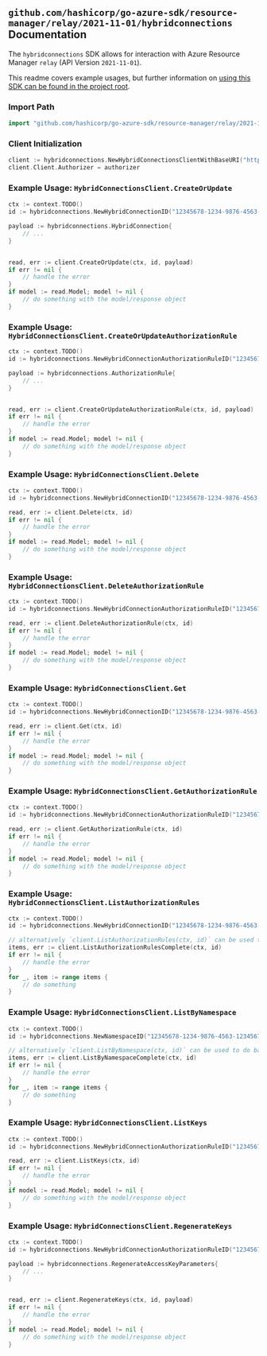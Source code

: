 
## `github.com/hashicorp/go-azure-sdk/resource-manager/relay/2021-11-01/hybridconnections` Documentation

The `hybridconnections` SDK allows for interaction with Azure Resource Manager `relay` (API Version `2021-11-01`).

This readme covers example usages, but further information on [using this SDK can be found in the project root](https://github.com/hashicorp/go-azure-sdk/tree/main/docs).

### Import Path

```go
import "github.com/hashicorp/go-azure-sdk/resource-manager/relay/2021-11-01/hybridconnections"
```


### Client Initialization

```go
client := hybridconnections.NewHybridConnectionsClientWithBaseURI("https://management.azure.com")
client.Client.Authorizer = authorizer
```


### Example Usage: `HybridConnectionsClient.CreateOrUpdate`

```go
ctx := context.TODO()
id := hybridconnections.NewHybridConnectionID("12345678-1234-9876-4563-123456789012", "example-resource-group", "namespaceName", "hybridConnectionName")

payload := hybridconnections.HybridConnection{
	// ...
}


read, err := client.CreateOrUpdate(ctx, id, payload)
if err != nil {
	// handle the error
}
if model := read.Model; model != nil {
	// do something with the model/response object
}
```


### Example Usage: `HybridConnectionsClient.CreateOrUpdateAuthorizationRule`

```go
ctx := context.TODO()
id := hybridconnections.NewHybridConnectionAuthorizationRuleID("12345678-1234-9876-4563-123456789012", "example-resource-group", "namespaceName", "hybridConnectionName", "authorizationRuleName")

payload := hybridconnections.AuthorizationRule{
	// ...
}


read, err := client.CreateOrUpdateAuthorizationRule(ctx, id, payload)
if err != nil {
	// handle the error
}
if model := read.Model; model != nil {
	// do something with the model/response object
}
```


### Example Usage: `HybridConnectionsClient.Delete`

```go
ctx := context.TODO()
id := hybridconnections.NewHybridConnectionID("12345678-1234-9876-4563-123456789012", "example-resource-group", "namespaceName", "hybridConnectionName")

read, err := client.Delete(ctx, id)
if err != nil {
	// handle the error
}
if model := read.Model; model != nil {
	// do something with the model/response object
}
```


### Example Usage: `HybridConnectionsClient.DeleteAuthorizationRule`

```go
ctx := context.TODO()
id := hybridconnections.NewHybridConnectionAuthorizationRuleID("12345678-1234-9876-4563-123456789012", "example-resource-group", "namespaceName", "hybridConnectionName", "authorizationRuleName")

read, err := client.DeleteAuthorizationRule(ctx, id)
if err != nil {
	// handle the error
}
if model := read.Model; model != nil {
	// do something with the model/response object
}
```


### Example Usage: `HybridConnectionsClient.Get`

```go
ctx := context.TODO()
id := hybridconnections.NewHybridConnectionID("12345678-1234-9876-4563-123456789012", "example-resource-group", "namespaceName", "hybridConnectionName")

read, err := client.Get(ctx, id)
if err != nil {
	// handle the error
}
if model := read.Model; model != nil {
	// do something with the model/response object
}
```


### Example Usage: `HybridConnectionsClient.GetAuthorizationRule`

```go
ctx := context.TODO()
id := hybridconnections.NewHybridConnectionAuthorizationRuleID("12345678-1234-9876-4563-123456789012", "example-resource-group", "namespaceName", "hybridConnectionName", "authorizationRuleName")

read, err := client.GetAuthorizationRule(ctx, id)
if err != nil {
	// handle the error
}
if model := read.Model; model != nil {
	// do something with the model/response object
}
```


### Example Usage: `HybridConnectionsClient.ListAuthorizationRules`

```go
ctx := context.TODO()
id := hybridconnections.NewHybridConnectionID("12345678-1234-9876-4563-123456789012", "example-resource-group", "namespaceName", "hybridConnectionName")

// alternatively `client.ListAuthorizationRules(ctx, id)` can be used to do batched pagination
items, err := client.ListAuthorizationRulesComplete(ctx, id)
if err != nil {
	// handle the error
}
for _, item := range items {
	// do something
}
```


### Example Usage: `HybridConnectionsClient.ListByNamespace`

```go
ctx := context.TODO()
id := hybridconnections.NewNamespaceID("12345678-1234-9876-4563-123456789012", "example-resource-group", "namespaceName")

// alternatively `client.ListByNamespace(ctx, id)` can be used to do batched pagination
items, err := client.ListByNamespaceComplete(ctx, id)
if err != nil {
	// handle the error
}
for _, item := range items {
	// do something
}
```


### Example Usage: `HybridConnectionsClient.ListKeys`

```go
ctx := context.TODO()
id := hybridconnections.NewHybridConnectionAuthorizationRuleID("12345678-1234-9876-4563-123456789012", "example-resource-group", "namespaceName", "hybridConnectionName", "authorizationRuleName")

read, err := client.ListKeys(ctx, id)
if err != nil {
	// handle the error
}
if model := read.Model; model != nil {
	// do something with the model/response object
}
```


### Example Usage: `HybridConnectionsClient.RegenerateKeys`

```go
ctx := context.TODO()
id := hybridconnections.NewHybridConnectionAuthorizationRuleID("12345678-1234-9876-4563-123456789012", "example-resource-group", "namespaceName", "hybridConnectionName", "authorizationRuleName")

payload := hybridconnections.RegenerateAccessKeyParameters{
	// ...
}


read, err := client.RegenerateKeys(ctx, id, payload)
if err != nil {
	// handle the error
}
if model := read.Model; model != nil {
	// do something with the model/response object
}
```
